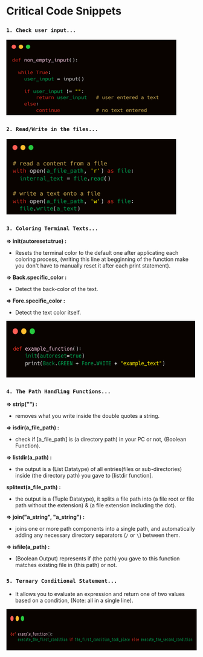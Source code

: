 # Critical Code Snippets

### `1. Check user input...`

<img src="Images\1. check user input.png" style="margin:0; width:450px; height:200px; background-color:red">



### `2. Read/Write in the files...`

<img src="Images\2. file handling.png" style="margin:0; width:450px; height:200px; background-color:red">



### `3. Coloring Terminal Texts...`

**=> init(autoreset=true) :**

- Resets the terminal color to the default one after applicating each coloring process, (writing this line at begginning of the function make you don't have to manually reset it after each print statement).

**=> Back.specific_color :**

- Detect the back-color of the text.

**=> Fore.specific_color :**

- Detect the text color itself.

<img src="Images\\3. Coloring Terminal Text.png" style="margin:0; width:500px; height:150px; background-color:red">

### `4. The Path Handling Functions...`

**=> strip("") :**

- removes what you write inside the double quotes a string.

**=> isdir(a_file_path) :**

- check if [a_file_path] is (a directory path) in your PC or not, (Boolean Function).

**=> listdir(a_path) :**

- the output is a (List Datatype) of all entries(files or sub-directories) inside (the directory path) you gave to [listdir function].

**splitext(a_file_path) :**

- the output is a (Tuple Datatype), it splits a file path into (a file root or file path without the extension) & (a file extension including the dot).

**=> join("a_string", "a_string") :**

-  joins one or more path components into a single path, and automatically adding any necessary directory separators (`/` or `\`) between them.

**=> isfile(a_path) :**

- (Boolean Output) represents if (the path) you gave to this function matches existing file in (this path) or not.



### `5. Ternary Conditional Statement...`

- It allows you to evaluate an expression and return one of two values based on a condition, (Note: all in a single line).

​	<img src="Images\4. Ternary Conditional Statement.png" style="margin:0; width:800px; height:110px; background-color:red">
